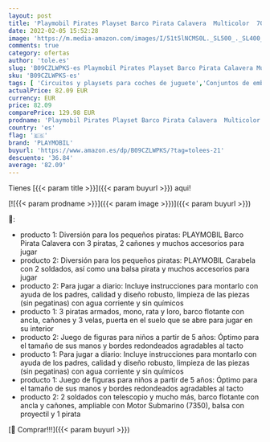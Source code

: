 ```yaml
---
layout: post
title: 'Playmobil Pirates Playset Barco Pirata Calavera  Multicolor  70411  + Pirates Carabela  A Partir De 5 Años  70412'
date: 2022-02-05 15:52:28
image: 'https://m.media-amazon.com/images/I/51t5lNCMS0L._SL500_._SL400_.jpg'
comments: true
category: ofertas
author: 'tole.es'
slug: 'B09CZLWPKS-es Playmobil Pirates Playset Barco Pirata Calavera Multicolor...'
sku: 'B09CZLWPKS-es'
tags: [ 'Circuitos y playsets para coches de juguete','Conjuntos de embarcaciones para niños','Juegos de construcción para niños','Juguetes','Juguetes y juegos','Vehículos de juguete para niños','playmobil', ]
actualPrice: 82.09 EUR
currency: EUR
price: 82.09
comparePrice: 129.98 EUR
prodname: 'Playmobil Pirates Playset Barco Pirata Calavera  Multicolor  70411  + Pirates Carabela  A Partir De 5 Años  70412'
country: 'es'
flag: '🇪🇸'
brand: 'PLAYMOBIL'
buyurl: 'https://www.amazon.es/dp/B09CZLWPKS/?tag=tolees-21'
descuento: '36.84'
average: '82.09'
---
```


Tienes [{{< param title >}}]({{< param buyurl >}}) aqui!

[![{{< param prodname >}}]({{< param image >}})]({{< param buyurl >}})

🔎:

- producto 1: Diversión para los pequeños piratas: PLAYMOBIL Barco Pirata Calavera con 3 piratas, 2 cañones y muchos accesorios para jugar
- producto 2: Diversión para los pequeños piratas: PLAYMOBIL Carabela con 2 soldados, así como una balsa pirata y muchos accesorios para jugar
- producto 2: Para jugar a diario: Incluye instrucciones para montarlo con ayuda de los padres, calidad y diseño robusto, limpieza de las piezas (sin pegatinas) con agua corriente y sin químicos
- producto 1: 3 piratas armados, mono, rata y loro, barco flotante con ancla, cañones y 3 velas, puerta en el suelo que se abre para jugar en su interior
- producto 2: Juego de figuras para niños a partir de 5 años: Óptimo para el tamaño de sus manos y bordes redondeados agradables al tacto
- producto 1: Para jugar a diario: Incluye instrucciones para montarlo con ayuda de los padres, calidad y diseño robusto, limpieza de las piezas (sin pegatinas) con agua corriente y sin químicos
- producto 1: Juego de figuras para niños a partir de 5 años: Óptimo para el tamaño de sus manos y bordes redondeados agradables al tacto
- producto 2: 2 soldados con telescopio y mucho más, barco flotante con ancla y cañones, ampliable con Motor Submarino (7350), balsa con proyectil y 1 pirata

[🛒 Comprar!!!]({{< param buyurl >}})
